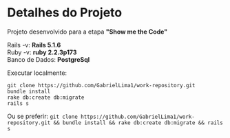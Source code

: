 # Detalhes do Projeto

Projeto desenvolvido para a etapa <b>"Show me the Code"</b>

<!-- Rails: <b>5.1.6</b>
Ruby: <b>PostgreSql</b> -->
Rails -v: <b>Rails 5.1.6</b><br/>
Ruby -v: <b>ruby 2.2.3p173</b><br/>
Banco de Dados: <b>PostgreSql</b><br/>

Executar localmente:
```
git clone https://github.com/GabrielLima1/work-repository.git
bundle install
rake db:create db:migrate
rails s
```

Ou se preferir:
`git clone https://github.com/GabrielLima1/work-repository.git && bundle install && rake db:create db:migrate && rails s`
